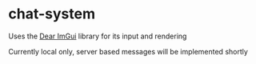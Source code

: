 # chat-system

Uses the [Dear ImGui](https://github.com/ocornut/imgui) library for its input and rendering

Currently local only, server based messages will be implemented shortly
